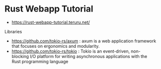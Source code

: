 # Rust Webapp Tutorial

- https://rust-webapp-tutorial.teruru.net/

Libraries

- https://github.com/tokio-rs/axum : axum is a web application framework that focuses on ergonomics and modularity.
- https://github.com/tokio-rs/tokio : Tokio is an event-driven, non-blocking I/O platform for writing asynchronous applications with the Rust programming language
